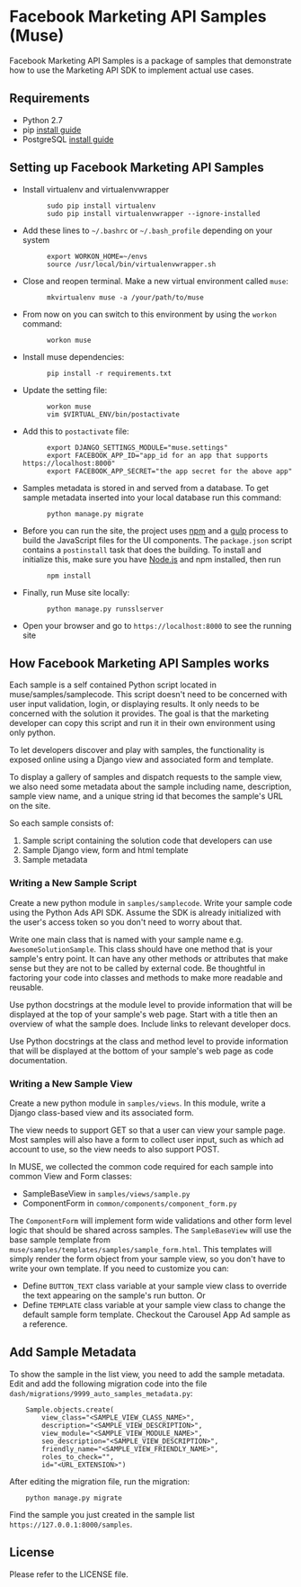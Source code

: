 # Facebook Marketing API Samples (Muse)
Facebook Marketing API Samples is a package of samples that demonstrate how to
use the Marketing API SDK to implement actual use cases.

## Requirements
- Python 2.7
- pip [install guide](https://pip.pypa.io/en/stable/installing/)
- PostgreSQL [install guide](https://wiki.postgresql.org/wiki/Detailed_installation_guides)

## Setting up Facebook Marketing API Samples
- Install virtualenv and virtualenvwrapper

			sudo pip install virtualenv
			sudo pip install virtualenvwrapper --ignore-installed

- Add these lines to `~/.bashrc` or `~/.bash_profile` depending on your system

			export WORKON_HOME=~/envs
			source /usr/local/bin/virtualenvwrapper.sh

- Close and reopen terminal. Make a new virtual environment called `muse`:

			mkvirtualenv muse -a /your/path/to/muse

- From now on you can switch to this environment by using the `workon` command:

			workon muse

- Install muse dependencies:

			pip install -r requirements.txt

- Update the setting file:

			workon muse
			vim $VIRTUAL_ENV/bin/postactivate

- Add this to `postactivate` file:

			export DJANGO_SETTINGS_MODULE="muse.settings"
			export FACEBOOK_APP_ID="app_id for an app that supports https://localhost:8000"
			export FACEBOOK_APP_SECRET="the app secret for the above app"

- Samples metadata is stored in and served from a database. To get sample metadata inserted into your local database run this command:

			python manage.py migrate

- Before you can run the site, the project uses [npm](https://www.npmjs.com/) and a [gulp](http://gulpjs.com/) process to build the JavaScript files for the UI components. The `package.json` script contains a `postinstall` task that does the building. To install and initialize this, make sure you have [Node.js](https://nodejs.org/en/) and npm installed, then run

			npm install

- Finally, run Muse site locally:

			python manage.py runsslserver

- Open your browser and go to `https://localhost:8000` to see the running site

## How Facebook Marketing API Samples works
Each sample is a self contained Python script located in muse/samples/samplecode. This script doesn't need to be concerned with user input validation, login, or displaying results. It only needs to be concerned with the solution it provides. The goal is that the marketing developer can copy this script and run it in their own environment using only python.

To let developers discover and play with samples, the functionality is exposed online using a Django view and associated form and template.

To display a gallery of samples and dispatch requests to the sample view, we also need some metadata about the sample including name, description, sample view name, and a unique string id that becomes the sample's URL on the site.

So each sample consists of:

1. Sample script containing the solution code that developers can use
2. Sample Django view, form and html template
3. Sample metadata

### Writing a New Sample Script
Create a new python module in `samples/samplecode`. Write your sample code using the Python Ads API SDK. Assume the SDK is already initialized with the user's access token so you don't need to worry about that.

Write one main class that is named with your sample name e.g. `AwesomeSolutionSample`. This class should have one method that is your sample's entry point. It can have any other methods or attributes that make sense but they are not to be called by external code. Be thoughtful in factoring your code into classes and methods to make more readable and reusable.

Use python docstrings at the module level to provide information that will be displayed at the top of your sample's web page. Start with a title then an overview of what the sample does. Include links to relevant developer docs.

Use Python docstrings at the class and method level to provide information that will be displayed at the bottom of your sample's web page as code documentation.

### Writing a New Sample View
Create a new python module in `samples/views`. In this module, write a Django class-based view and its associated form.

The view needs to support GET so that a user can view your sample page. Most samples will also have a form to collect user input, such as which ad account to use, so the view needs to also support POST.

In MUSE, we collected the common code required for each sample into common View and Form classes:

- SampleBaseView in `samples/views/sample.py`
- ComponentForm in `common/components/component_form.py`

The `ComponentForm` will implement form wide validations and other form level logic that should be shared across samples. The `SampleBaseView` will use the base sample template from `muse/samples/templates/samples/sample_form.html`. This templates will simply render the form object from your sample view, so you don't have to write your own template. If you need to customize you can:

- Define `BUTTON_TEXT` class variable at your sample view class to override the text appearing on the sample's run button. Or
- Define `TEMPLATE` class variable at your sample view class to change the default sample form template.
Checkout the Carousel App Ad sample as a reference.

## Add Sample Metadata
To show the sample in the list view, you need to add the sample metadata. Edit and add the following migration code into the file `dash/migrations/9999_auto_samples_metadata.py`:

		Sample.objects.create(
			view_class="<SAMPLE_VIEW_CLASS_NAME>",
			description="<SAMPLE_VIEW_DESCRIPTION>",
			view_module="<SAMPLE_VIEW_MODULE_NAME>",
			seo_description="<SAMPLE_VIEW_DESCRIPTION>",
			friendly_name="<SAMPLE_VIEW_FRIENDLY_NAME>",
			roles_to_check="",
			id="<URL_EXTENSION>")

After editing the migration file, run the migration:

		python manage.py migrate

Find the sample you just created in the sample list `https://127.0.0.1:8000/samples`.

## License
Please refer to the LICENSE file.
